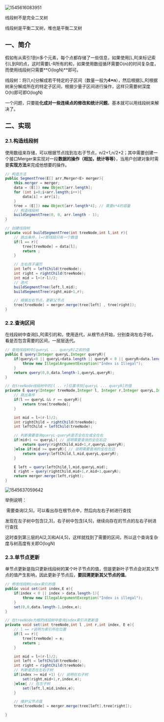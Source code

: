 ![1545616083951](C:\Users\S1\AppData\Roaming\Typora\typora-user-images\1545616083951.png)

线段树不是完全二叉树

线段树是平衡二叉树，堆也是平衡二叉树

## 一、简介

​	假如有从索引1到n多个元素，每个点都存储了一些信息，如果使用[L,R]来标记索引L到R的点，这时需要L-R所有的和，如果使用数组循环需要O(n)的时间复杂度，而使用线段树只需要**O(logN)**即可。

​	线段树：将[1,n]分解成若干特定的子区间（数量一般为**4*n**），然后根据[L,R]根据树来分解成所在的特定子区间，根据少量子区间进行操作，这样只需要树深度O(h)即可即O(logN)

​	一个问题，只要能**化成对一些连续点的修改和统计问题**，基本就可以用线段树来解决了。

## 二、实现

### 2.1.构造线段树

使用数组来存储，可以根据节点找到左右子节点，n/2+1,n/2+2；其中需要创建一个接口Merger来实现对一段**数据的操作（相加，统计等等）**，当用户创建对象时需要**实现方法**来完成他想要的操作。

```java
// 构造方法
public SegmentTree(E[] arr,Merger<E> merger){
    this.merger = merger;
    data = (E[]) new Object[arr.length];
    for (int i=0;i<arr.length;i++){
        data[i] = arr[i];
    }
    tree = (E[]) new Object[arr.length*4]; // 需要n*4的容量
    // 构造线段树
    buildSegmentTree(0, 0, arr.length - 1);
}

// 创建线段树
private void buildSegmentTree(int treeNode,int l,int r){
    // 跳出条件，l=r即线段只有一个数值
    if(l == r){
        tree[treeNode] = data[l];
        return ;
    }

    // 左右孩子遍历
    int left = leftChild(treeNode);
    int right = rightChild(treeNode);
    int mid = l+(r-l)/2;
    // 迭代
    buildSegmentTree(left,l,mid);
    buildSegmentTree(right,mid+1,r);

    // 根据左右节点，更新父节点
    tree[treeNode] = merger.merge(tree[left] , tree[right]);
}
```

### 2.2.查询区间

在线段树中查询[L,R]索引的和，使用迭代，从根节点开始，分别查询左右子树，看是否包含需要的区间，一层层迭代。

```java
// 查找线段树中[queryL ... queryR]之前的值
public E query(Integer queryL,Integer queryR){
    if(queryL<0 || queryL>data.length || queryR < 0 || queryR>data.length || queryL > queryR){
        throw new IllegalArgumentException("Index is Illegal");
    }
    return query(0,0,data.length-1,queryL,queryR);
}

// 在treeNode线段树中的[l .. r]位置寻找[queryL ... queryR]的值
private E query(Integer treeNode,Integer l, Integer r,Integer queryL,Integer queryR){
    // 跳出条件
    if(l == queryL && r == queryR){
        return tree[treeNode];
    }

    int mid = l+(r-l)/2;
    int rightChild = rightChild(treeNode);
    int leftChild = leftChild(treeNode);

    // 判断需要查询queryL-queryR是否全在左或全在右
    if(mid+1 <= queryL){ // 说明需要查询的全在右边
        return query(rightChild,mid+1,r,queryL,queryR);
    }else if(mid >= queryR){ // 说明需要查询的全在左边
        return query(leftChild,l,mid,queryL,queryR);
    }

    E left = query(leftChild,l,mid,queryL,mid);
    E right = query(rightChild,mid+1,r,mid+1,queryR);
    return merger.merge(left,right);
}
```

![1545637059642](C:\Users\S1\AppData\Roaming\Typora\typora-user-images\1545637059642.png)

举例说明：

​	需要查询[2,5]，可以看出存在根节点中，然后向左右子树进行查找

​	发现在左子树中包含[2,3]，右子树中包含[4,5]，继续向存在的节点的左右子树进行查找

​	这时查到第三层的A[2,3]和A[4,5]，这样就找到了需要的区间，所以这个查询复杂度与树高度有关即O(logN)

### 2.3.单节点更新

单节点更新是指只更新线段树的某个叶子节点的值，但是更新叶子节点会对其父节点的值产生影响，因此更新子节点后，**要回溯更新其父节点的值**。

```java
// 修改线段树index索引的值
public void set(int index,E e){
    if(index < 0 || index > data.length-1){
        throw new IllegalArgumentException("Index is illegal");
    }
    set(0,0,data.length-1,index,e);
}

// 在treeNode为根的线段树中查询index索引并更新值
private void set(int treeNode,int l ,int r,int index, E e){
    // l == r说明为索引所在位置
    if(l == r){
        tree[treeNode] = e;
        return ;
    }

    int mid = l+(r-l)/2;
    int left = leftChild(treeNode);
    int right = rightChild(treeNode);
    // 判断是否在左右子树
    if(index >= mid +1) {// 说明在右子树
        set(right,mid+1,r,index,e);
    }else{ // 在左子树
        set(left,l,mid,index,e);
    }

    // 维护父节点值
    tree[treeNode] = merger.merge(tree[left],tree[right]);

}
```